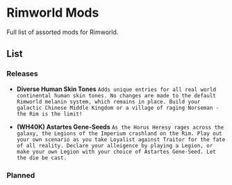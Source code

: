 # Rimworld Mods
Full list of assorted mods for Rimworld.

## List

### Releases
- **Diverse Human Skin Tones**
`Adds unique entries for all real world continental human skin tones. No changes are made to the default Rimworld melanin system, which remains in place. Build your galactic Chinese Middle Kingdom or a village of raging Norseman - the Rim is the limit!`

- **(WH40K) Astartes Gene-Seeds**
`As the Horus Heresy rages across the galaxy, the Legions of the Imperium crashland on the Rim. Play out your own scenario as you take Loyalist against Traitor for the fate of all reality. Declare your alleigence by playing a Legion, or make your own Legion with your choice of Astartes Gene-Seed. Let the die be cast.`

### Planned